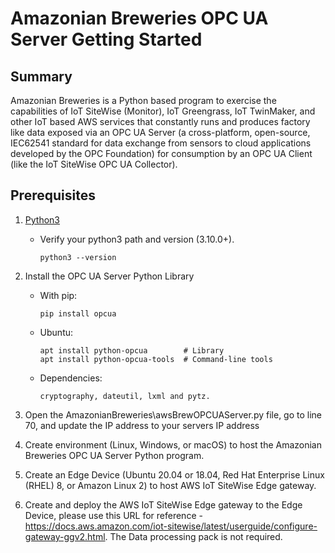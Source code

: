# Amazonian Breweries OPC UA Server Getting Started

## Summary

Amazonian Breweries is a Python based program to exercise the capabilities of IoT SiteWise (Monitor), IoT Greengrass, IoT TwinMaker, and other IoT based AWS services that constantly runs and produces factory like data exposed via an OPC UA Server (a cross-platform, open-source, IEC62541 standard for data exchange from sensors to cloud applications developed by the OPC Foundation) for consumption by an OPC UA Client (like the IoT SiteWise OPC UA Collector). 

## Prerequisites

1. [Python3](https://www.python.org/downloads/)
   - Verify your python3 path and version (3.10.0+). 
     ```
     python3 --version

     ```
2. Install the OPC UA Server Python Library

    - With pip:
      ```
      pip install opcua

      ```

    - Ubuntu:
      ```
      apt install python-opcua        # Library
      apt install python-opcua-tools  # Command-line tools

      ```

    - Dependencies:
      ```
      cryptography, dateutil, lxml and pytz.

      ```

3. Open the AmazonianBreweries\awsBrewOPCUAServer.py file, go to line 70, and update the IP address to your servers IP address

4. Create environment (Linux, Windows, or macOS) to host the Amazonian Breweries OPC UA Server Python program. 

5. Create an Edge Device (Ubuntu 20.04 or 18.04, Red Hat Enterprise Linux (RHEL) 8, or Amazon Linux 2) to host AWS IoT SiteWise Edge  gateway.  

6. Create and deploy the AWS IoT SiteWise Edge gateway to the Edge Device, please use this URL for reference - https://docs.aws.amazon.com/iot-sitewise/latest/userguide/configure-gateway-ggv2.html. The Data processing pack is not required.     
